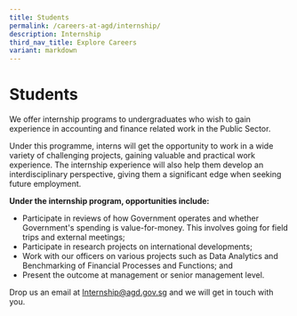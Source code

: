 ```yaml
---
title: Students
permalink: /careers-at-agd/internship/
description: Internship
third_nav_title: Explore Careers
variant: markdown
---
```

Students
==========

We offer internship programs to undergraduates who wish to gain experience in accounting and finance related work in the Public Sector.

Under this programme, interns will get the opportunity to work in a wide variety of challenging projects, gaining valuable and practical work experience. The internship experience will also help them develop an interdisciplinary perspective, giving them a significant edge when seeking future employment.

**Under the internship program, opportunities include:**

*   Participate in reviews of how Government operates and whether Government's spending is value-for-money. This involves going for field trips and external meetings;
*   Participate in research projects on international developments;
*   Work with our officers on various projects such as Data Analytics and Benchmarking of Financial Processes and Functions; and
*   Present the outcome at management or senior management level.

Drop us an email at Internship@agd.gov.sg and we will get in touch with you.
